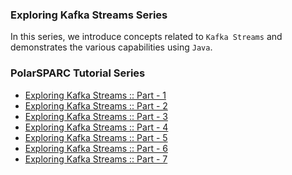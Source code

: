 ### Exploring Kafka Streams Series

In this series, we introduce concepts related to `Kafka Streams` and demonstrates the various capabilities using
`Java`.

### PolarSPARC Tutorial Series

* [Exploring Kafka Streams :: Part - 1](https://www.polarsparc.com/xhtml/KafkaStreams-1.html)
* [Exploring Kafka Streams :: Part - 2](https://www.polarsparc.com/xhtml/KafkaStreams-2.html)
* [Exploring Kafka Streams :: Part - 3](https://www.polarsparc.com/xhtml/KafkaStreams-3.html)
* [Exploring Kafka Streams :: Part - 4](https://www.polarsparc.com/xhtml/KafkaStreams-4.html)
* [Exploring Kafka Streams :: Part - 5](https://www.polarsparc.com/xhtml/KafkaStreams-5.html)
* [Exploring Kafka Streams :: Part - 6](https://www.polarsparc.com/xhtml/KafkaStreams-6.html)
* [Exploring Kafka Streams :: Part - 7](https://www.polarsparc.com/xhtml/KafkaStreams-7.html)
